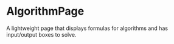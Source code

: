# AlgorithmPage
A lightweight page that displays formulas for algorithms and has input/output boxes to solve. 
